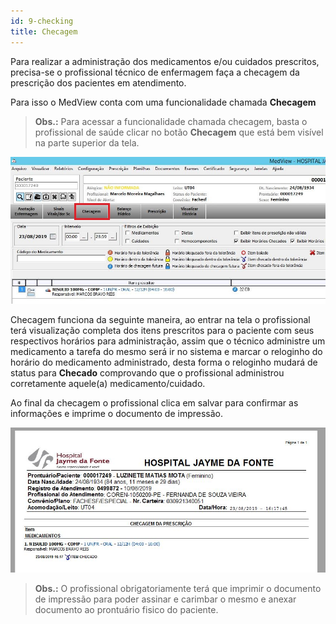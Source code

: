 ```yaml
---
id: 9-checking
title: Checagem
---
```


Para realizar a administração dos medicamentos e/ou cuidados prescritos, precisa-se o profissional técnico de enfermagem faça a checagem da prescrição dos pacientes em atendimento.

Para isso o MedView conta com uma funcionalidade chamada **Checagem**

>**Obs.:** Para acessar a funcionalidade chamada checagem, basta o profissional de saúde clicar no botão **Checagem** que está bem visível na parte superior da tela.

![Checagem](../assets/urgency-process-flow/checagem.jpg)

Checagem funciona da seguinte maneira, ao entrar na tela o profissional terá visualização completa dos itens prescritos
para o paciente com seus respectivos horários para administração, assim que o técnico administre um medicamento a tarefa do mesmo será ir no sistema e marcar o reloginho do horário do medicamento administrado, desta forma o reloginho mudará de status para **Checado** comprovando que o profissional administrou corretamente aquele(a) medicamento/cuidado.

Ao final da checagem o profissional clica em salvar para confirmar as informações e imprime o documento de impressão.

![DI Checagem](../assets/urgency-process-flow/dichecagem.jpg)


>**Obs.:** O profissional obrigatoriamente terá que imprimir o documento de impressão para poder assinar e carimbar o mesmo e anexar documento ao prontuário fisico do paciente.